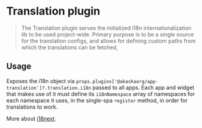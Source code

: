 # Translation plugin

> The Translation plugin serves the initialized i18n internationalization lib to be used project-wide. Primary purpose is to be a single source for the translation configs, and allows for defining custom paths from which the translations can be fetched,

## Usage
Exposes the i18n object via ```props.plugins['@akashaorg/app-translation']?.translation.i18n``` passed to all apps. Each app and widget that makes use of it must define its ```i18nNamespace``` array of namespaces for each namespace it uses, in the single-spa ```register``` method, in order for translations to work.

More about [i18next](https://www.i18next.com/).


